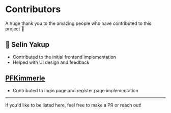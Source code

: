 # Contributors

A huge thank you to the amazing people who have contributed to this project 🙌

## 👤 Selin Yakup
- Contributed to the initial frontend implementation
- Helped with UI design and feedback
## [PFKimmerle](https://github.com/PFKimmerle)
- Contributed to login page and register page implementation
---

If you'd like to be listed here, feel free to make a PR or reach out!
